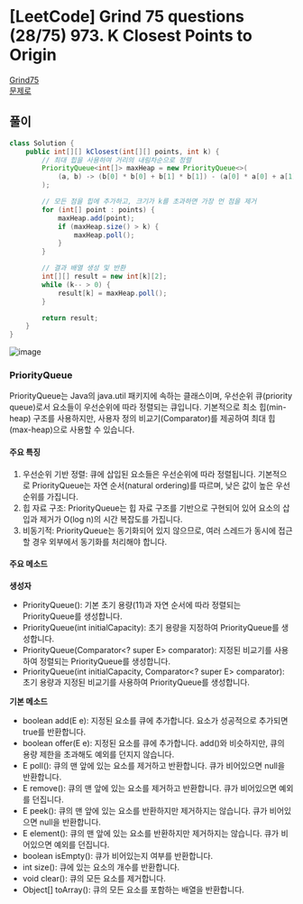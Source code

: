 # [LeetCode] Grind 75 questions (28/75) 973. K Closest Points to Origin
<a href="https://www.techinterviewhandbook.org/grind75" target="_blank">Grind75</a>  
<a href="https://leetcode.com/problems/k-closest-points-to-origin/" target="_blank">문제로</a>

## 풀이
```java
class Solution {
    public int[][] kClosest(int[][] points, int k) {
        // 최대 힙을 사용하여 거리의 내림차순으로 정렬
        PriorityQueue<int[]> maxHeap = new PriorityQueue<>(
            (a, b) -> (b[0] * b[0] + b[1] * b[1]) - (a[0] * a[0] + a[1] * a[1])
        );

        // 모든 점을 힙에 추가하고, 크기가 k를 초과하면 가장 먼 점을 제거
        for (int[] point : points) {
            maxHeap.add(point);
            if (maxHeap.size() > k) {
                maxHeap.poll();
            }
        }

        // 결과 배열 생성 및 반환
        int[][] result = new int[k][2];
        while (k-- > 0) {
            result[k] = maxHeap.poll();
        }

        return result;
    }
}
```

![image](https://github.com/user-attachments/assets/e1c3ea9e-fc6a-44e8-aad9-87ebb24e6855)

### PriorityQueue
PriorityQueue는 Java의 java.util 패키지에 속하는 클래스이며, 우선순위 큐(priority queue)로서 요소들이 우선순위에 따라 정렬되는 큐입니다. 기본적으로 최소 힙(min-heap) 구조를 사용하지만, 사용자 정의 비교기(Comparator)를 제공하여 최대 힙(max-heap)으로 사용할 수 있습니다.

#### 주요 특징
1. 우선순위 기반 정렬: 큐에 삽입된 요소들은 우선순위에 따라 정렬됩니다. 기본적으로 PriorityQueue는 자연 순서(natural ordering)를 따르며, 낮은 값이 높은 우선순위를 가집니다.
2. 힙 자료 구조: PriorityQueue는 힙 자료 구조를 기반으로 구현되어 있어 요소의 삽입과 제거가 O(log n)의 시간 복잡도를 가집니다.
3. 비동기적: PriorityQueue는 동기화되어 있지 않으므로, 여러 스레드가 동시에 접근할 경우 외부에서 동기화를 처리해야 합니다.

#### 주요 메소드
**생성자**  
- PriorityQueue(): 기본 초기 용량(11)과 자연 순서에 따라 정렬되는 PriorityQueue를 생성합니다.
- PriorityQueue(int initialCapacity): 초기 용량을 지정하여 PriorityQueue를 생성합니다.
- PriorityQueue(Comparator<? super E> comparator): 지정된 비교기를 사용하여 정렬되는 PriorityQueue를 생성합니다.
- PriorityQueue(int initialCapacity, Comparator<? super E> comparator): 초기 용량과 지정된 비교기를 사용하여 PriorityQueue를 생성합니다.

**기본 메소드**
- boolean add(E e): 지정된 요소를 큐에 추가합니다. 요소가 성공적으로 추가되면 true를 반환합니다.
- boolean offer(E e): 지정된 요소를 큐에 추가합니다. add()와 비슷하지만, 큐의 용량 제한을 초과해도 예외를 던지지 않습니다.
- E poll(): 큐의 맨 앞에 있는 요소를 제거하고 반환합니다. 큐가 비어있으면 null을 반환합니다.
- E remove(): 큐의 맨 앞에 있는 요소를 제거하고 반환합니다. 큐가 비어있으면 예외를 던집니다.
- E peek(): 큐의 맨 앞에 있는 요소를 반환하지만 제거하지는 않습니다. 큐가 비어있으면 null을 반환합니다.
- E element(): 큐의 맨 앞에 있는 요소를 반환하지만 제거하지는 않습니다. 큐가 비어있으면 예외를 던집니다.
- boolean isEmpty(): 큐가 비어있는지 여부를 반환합니다.
- int size(): 큐에 있는 요소의 개수를 반환합니다.
- void clear(): 큐의 모든 요소를 제거합니다.
- Object[] toArray(): 큐의 모든 요소를 포함하는 배열을 반환합니다.